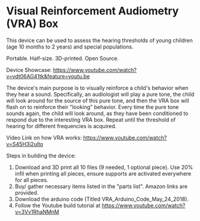 # Visual Reinforcement Audiometry (VRA) Box

This device can be used to assess the hearing thresholds of young children (age 10 months to 2 years) and special populations.

Portable.  Half-size. 3D-printed.  Open Source. 

Device Showcase: https://www.youtube.com/watch?v=vdt06AG41tk&feature=youtu.be

The device's main purpose is to visually reinforce a child's behavior when they hear a sound. 
Specifically, an audiologist will play a pure tone, the child will look around for the source of this pure tone, 
and then the VRA box will flash on to reinforce their "looking" behavior. 
Every time the pure tone sounds again, the child will look around, 
as they have been conditioned to respond due to the interesting VRA box. 
Repeat until the threshold of hearing for different frequencies is acquired.

Video Link on how VRA works: https://www.youtube.com/watch?v=S45H3i2ulto

Steps in building the device:

1) Download and 3D print all 10 files (9 needed, 1 optional piece).  Use 20% infil when printing all pieces, ensure supports are activated everywhere for all pieces.
2) Buy/ gather necessary items listed in the "parts list". Amazon links are provided.
3) Download the arduino code (Titled VRA_Arduino_Code_May_24_2018).
4) Follow the Youtube build tutorial at https://www.youtube.com/watch?v=3Vv1RhaNMnM
